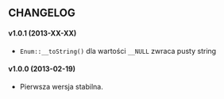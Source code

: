 ## CHANGELOG ##

#### v1.0.1 (2013-XX-XX) ####
- `Enum::__toString()` dla wartości `__NULL` zwraca pusty string

#### v1.0.0 (2013-02-19) ####

- Pierwsza wersja stabilna.
